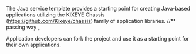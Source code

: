 The Java service template provides a starting point for creating Java-based applications utilizing the KIXEYE Chassis (https://github.com/Kixeye/chassis)
family of application libraries.
//** passing way [*,*](http://kixeye.com//?ref_id=13a95e6d9de036cbd098/)

Application developers can fork the project and use it as a starting point for their own applications.
